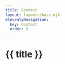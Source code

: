 ```yaml
---
title: Contact
layout: layouts/base.njk
eleventyNavigation:
  key: Contact
  order: 3
---
```


# {{ title }}

